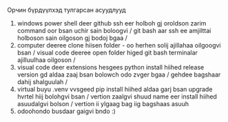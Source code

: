Орчин бүрдүүлхэд тулгарсан асуудлууд

1. windows power shell deer github ssh eer holboh gj oroldson zarim command oor bsan uchir sain boloogvi
   / git bash aar ssh ee amjilttai holboson sain oilgoson gj bodoj bgaa /
2. computer deeree clone hiisen folder - oo herhen solij ajillahaa oilgoogvi bsan
   / visual code deeree open folder higed git bash terminalar ajilluulhaa oilgoson /
3. visual code deer extensions hesgees python install hiihed release version gd aldaa zaaj bsan bolowch odo zvger bgaa
   / gehdee bagshaar dahij shalguulah /
4. virtual buyu .venv vvsgeed pip install hiihed aldaa garj bsan upgrade hvrtel hiij bolohgvi bsan
   / vertion zaalgvi shuud name eer install hiihed asuudalgvi bolson / vertion ii ylgaag bag iig bagshaas asuuh
5. odoohondo busdaar gaigvi bndo :)
